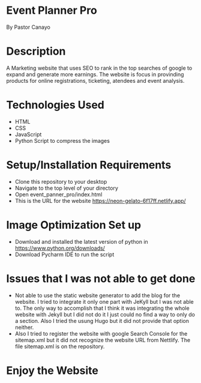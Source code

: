 # Event Planner Pro
By Pastor Canayo
# Description
A Marketing website that uses SEO to rank in the top searches of google to expand and generate more earnings.
The website is focus in provinding products for online registrations, ticketing, atendees and event analysis.
# Technologies Used
* HTML
* CSS
* JavaScript
* Python Script to compress the images
# Setup/Installation Requirements
* Clone this repository to your desktop
* Navigate to the top level of your directory
* Open event_panner_pro/index.html
* This is the URL for the website https://neon-gelato-6f17ff.netlify.app/
# Image Optimization Set up
* Download and installed the latest version of python in https://www.python.org/downloads/
* Download Pycharm IDE to run the script
# Issues that I was not able to get done
* Not able to use the static website generator to add the blog for the website.  I tried to integrate it only one part with JeKyll
  but I was not able to.  The only way to accomplish that I think it was integrating the whole website with Jekyll but I did not do it
  I just could no find a way to only do a section.  Also I tried the usung Hugo but it did not provide that option neither.
* Also I tried to register the website with google Search Console for the sitemap.xml but it did not recognize the website URL from Nettlify.
  The file sitemap.xml is on the repository.
# Enjoy the Website 
